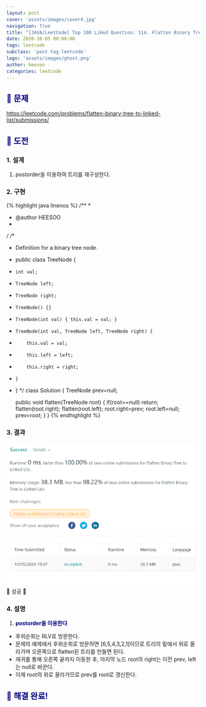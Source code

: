 ```yaml
---
layout: post
cover: 'assets/images/cover4.jpg'
navigation: True
title: "[JAVA/LeetCode] Top 100 Liked Question: 114. Flatten Binary Tree to Linked List"
date: 2020-10-05 00:00:00
tags: leetcode
subclass: 'post tag-leetcode'
logo: 'assets/images/ghost.png'
author: heesoo
categories: leetcode
---
```

## <span style="color:navy">👀 문제</span>
<https://leetcode.com/problems/flatten-binary-tree-to-linked-list/submissions/>

## <span style="color:navy">👊 도전</span>

### 1. 설계
1. postorder을 이용하여 트리를 재구성한다.

### 2. 구현 
{% highlight java linenos %}
/**
 *
 * @author HEESOO
 *
 */
/**
 * Definition for a binary tree node.
 * public class TreeNode {
 *     int val;
 *     TreeNode left;
 *     TreeNode right;
 *     TreeNode() {}
 *     TreeNode(int val) { this.val = val; }
 *     TreeNode(int val, TreeNode left, TreeNode right) {
 *         this.val = val;
 *         this.left = left;
 *         this.right = right;
 *     }
 * }
 */
class Solution {
    TreeNode prev=null;
    
    public void flatten(TreeNode root) {
        if(root==null) return;
        flatten(root.right);
        flatten(root.left);
        root.right=prev;
        root.left=null;
        prev=root;
    }
}
{% endhighlight %}

### 3. 결과
![실행결과](./assets/images/201005_2.PNG)
🤟 성공 🤟   

### 4. 설명
1. **<span style="color:navy">postorder을 이용한다</span>**
- 후위순회는 RLV로 방문한다.
- 문제의 예제에서 후위순회로 방문하면 [6,5,4,3,2,1]이므로 트리의 밑에서 위로 올라가며 오른쪽으로 flatten된 트리를 만들면 된다.
- 재귀를 통해 오른쪽 끝까지 이동한 후, 마지막 노드 root의 right는 이전 prev, left는 null로 바꾼다.
- 이제 root의 위로 올라가므로 prev를 root로 갱신한다.
  
## <span style="color:navy">👏 해결 완료!</span>
